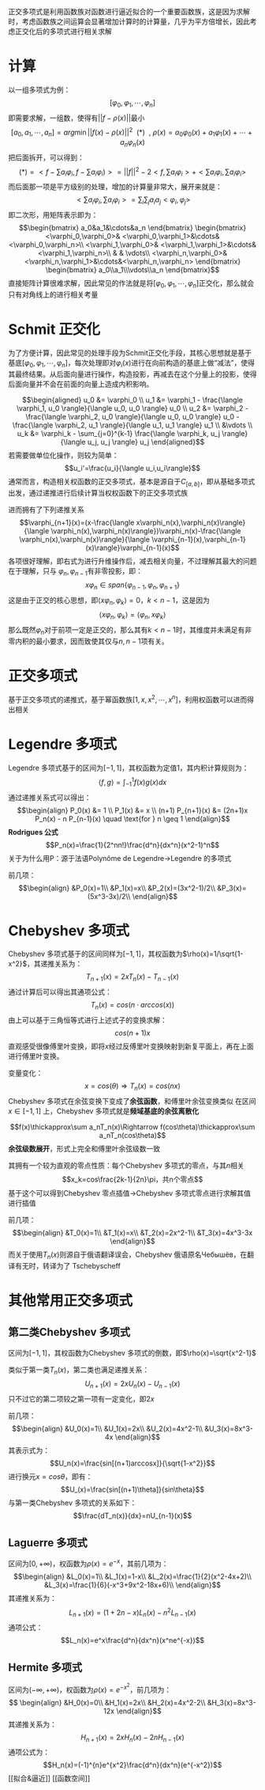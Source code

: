 正交多项式是利用函数族对函数进行逼近拟合的一个重要函数族，这是因为求解时，考虑函数族之间运算会显著增加计算时的计算量，几乎为平方倍增长，因此考虑正交化后的多项式进行相关求解

# 计算

以一组多项式为例：
$$[\varphi_0,\varphi_1,\cdots,\varphi_n]$$
即需要求解，一组数，使得有$||f-\rho(x)||$最小
$$[a_0,a_1,\cdots,a_n]=arg\min{||f(x)-\rho(x)||^2}~~(*)~~,~\rho(x)=a_0\varphi_0(x)+a_1\varphi_1(x)+\cdots+a_n\varphi_n(x)$$
把后面拆开，可以得到：
$$(*)=<f-\sum a_i\varphi_i ,f-\sum a_i\varphi_i)>=||f||^2-2<f,\sum a_i\varphi_i>+<\sum a_i\varphi_i,\sum a_i\varphi_i>$$
而后面那一项是平方级别的处理，增加的计算量非常大，展开来就是：
$$<\sum a_i\varphi_i,\sum a_i\varphi_i>=\sum_i\sum_ja_ia_j<\varphi_i,\varphi_j>$$
即二次形，用矩阵表示即为：
$$\begin{bmatrix}
a_0&a_1&\cdots&a_n
\end{bmatrix}
\begin{bmatrix}
<\varphi_0,\varphi_0>& <\varphi_0,\varphi_1>&\cdots&<\varphi_0,\varphi_n>\\
<\varphi_1,\varphi_0>& <\varphi_1,\varphi_1>&\cdots&<\varphi_1,\varphi_n>\\
& & \vdots\\
<\varphi_n,\varphi_0>& <\varphi_n,\varphi_1>&\cdots&<\varphi_n,\varphi_n>
\end{bmatrix}
\begin{bmatrix}
a_0\\a_1\\\vdots\\a_n
\end{bmatrix}$$
直接矩阵计算很难求解，因此常见的作法就是将$[\varphi_0,\varphi_1,\cdots,\varphi_n]$正交化，那么就会只有对角线上的进行相关考量

# Schmit 正交化

为了方便计算，因此常见的处理手段为Schmit正交化手段，其核心思想就是基于基底$[\varphi_0,\varphi_1,\cdots,\varphi_n]$，每次处理即对$\varphi_i(x)$进行在向前构造的基底上做“减法”，使得其最终结果。从后面向量进行操作，构造投影，再减去在这个分量上的投影，使得后面向量并不会在前面的向量上造成内积影响。

$$\begin{aligned}
u_0 &= \varphi_0 \\
u_1 &= \varphi_1 - \frac{\langle \varphi_1, u_0 \rangle}{\langle u_0, u_0 \rangle} u_0 \\
u_2 &= \varphi_2 - \frac{\langle \varphi_2, u_0 \rangle}{\langle u_0, u_0 \rangle} u_0 - \frac{\langle \varphi_2, u_1 \rangle}{\langle u_1, u_1 \rangle} u_1 \\
&\vdots \\
u_k &= \varphi_k - \sum_{j=0}^{k-1} \frac{\langle \varphi_k, u_j \rangle}{\langle u_j, u_j \rangle} u_j
\end{aligned}$$
若需要做单位化操作，则较为简单：
$$u_i'=\frac{u_i}{\langle u_i,u_i\rangle}$$
通常而言，构造相关权函数的正交多项式，基本是源自于$C_{[a,b]}$，即从基础多项式出发，通过递推进行后续计算当权权函数下的正交多项式族

进而拥有了下列递推关系
$$\varphi_{n+1}(x)=(x-\frac{\langle x\varphi_n(x),\varphi_n(x)\rangle}{\langle \varphi_n(x),\varphi_n(x)\rangle})\varphi_n(x)-\frac{\langle \varphi_n(x),\varphi_n(x)\rangle}{\langle \varphi_{n-1}(x),\varphi_{n-1}(x)\rangle}\varphi_{n-1}(x)$$
各项很好理解，即右式为进行升维操作后，减去相关向量，不过理解其最大的问题在于理解，只与 $\varphi_{n},\varphi_{n−1}$​ 有非零投影，即：
$$x\varphi_{n}\in span\{\varphi_{n-1},\varphi_{n},\varphi_{n+1}\}$$
这是由于正交的核心思想，即$\langle x\varphi_n,\varphi_k \rangle=0$，$k<n-1$，这是因为
$$\langle x\varphi_n,\varphi_k \rangle=\langle \varphi_n,x\varphi_k \rangle$$
那么既然$\varphi_n$对于前项一定是正交的，那么其有$k<n-1$时，其维度并未满足有非零内积的最小要求，因而致使其仅与$n,n-1$项有关。

# 正交多项式

基于正交多项式的递推式，基于幂函数族$[1,x,x^2,\cdots,x^n]$，利用权函数可以进而得出相关
# Legendre 多项式

Legendre 多项式基于的区间为$[-1,1]$，其权函数为定值1，其内积计算规则为：
$$\langle f,g\rangle=\int_{-1}^1f(x)g(x)dx$$
通过递推关系式可以得出：
$$\begin{align}
P_0(x) &= 1 \\
P_1(x) &= x \\
(n+1) P_{n+1}(x) &= (2n+1)x P_n(x) - n P_{n-1}(x) \quad \text{for } n \geq 1
\end{align}$$
**Rodrigues 公式**
$$P_n(x)=\frac{1}{2^nn!}\frac{d^n}{dx^n}(x^2-1)^n$$
关于为什么用P：源于法语Polynôme de Legendre->Legendre 的多项式

前几项：
$$\begin{align}
&P_0(x)=1\\
&P_1(x)=x\\
&P_2(x)=(3x^2-1)/2\\
&P_3(x)=(5x^3-3x)/2\\
\end{align}$$
# Chebyshev 多项式

Chebyshev 多项式基于的区间同样为$[-1,1]$，其权函数为$\rho(x)=1/\sqrt{1-x^2}$，其递推关系为：
$$T_{n+1}(x)=2xT_n(x)-T_{n-1}(x)$$
通过计算后可以得出其通项公式：
$$T_n(x)=cos(n\cdot arccos(x))$$
由上可以基于三角恒等式进行上述式子的变换求解：
$$cos(n+1)x$$
直观感受很像傅里叶变换，即将$x$经过反傅里叶变换映射到新复平面上，再在上面进行傅里叶变换。

变量变化：
$$x=cos(\theta)\Rightarrow T_n(x)=cos(nx)$$
Chebyshev 多项式在余弦变换下变成了**余弦函数**，和傅里叶余弦变换类似
在区间 $x \in [-1, 1]$ 上，Chebyshev 多项式就是**频域基底的余弦离散化**

$$f(x)\thickapprox\sum a_nT_n(x)\Rightarrow f(cos\theta)\thickapprox\sum a_nT_n(cos\theta)$$
**余弦级数展开**，形式上完全和傅里叶余弦级数一致

其拥有一个较为直观的零点性质：每个Chebyshev 多项式的零点，与其$n$相关
$$x_k=cos\frac{2k-1}{2n}\pi，共n个零点$$
基于这个可以得到Chebyshev 零点插值->Chebyshev 多项式零点进行求解其值进行插值

前几项：
$$\begin{align}
&T_0(x)=1\\
&T_1(x)=x\\
&T_2(x)=2x^2-1\\
&T_3(x)=4x^3-3x
\end{align}$$
而关于使用$T_n(x)$则源自于俄语翻译误会，Chebyshev 俄语原名Чебышёв，在翻译有无时，转译为了 Tschebyscheff
# 其他常用正交多项式

## 第二类Chebyshev 多项式

区间为$[-1,1]$，其权函数为Chebyshev 多项式的倒数，即$\rho(x)=\sqrt{x^2-1}$

类似于第一类$T_n(x)$，第二类也满足递推关系：
$$U_{n+1}(x)=2xU_n(x)-U_{n-1}(x)$$
只不过它的第二项较之第一项有一定变化，即$2x$

前几项：
$$\begin{align}
&U_0(x)=1\\
&U_1(x)=2x\\
&U_2(x)=4x^2-1\\
&U_3(x)=8x^3-4x
\end{align}$$
其表示式为：
$$U_n(x)=\frac{sin[(n+1)arccosx]}{\sqrt{1-x^2}}$$
进行换元$x=cos\theta$，即有：
$$U_(x)=\frac{sin[(n+1)\theta]}{sin\theta}$$
与第一类Chebyshev 多项式的关系如下：
$$\frac{dT_n(x)}{dx}=nU_{n-1}(x)$$
## Laguerre 多项式

区间为$[0,+\infty)$，权函数为$\rho(x)=e^{-x}$，其前几项为：
$$\begin{align}
&L_0(x)=1\\
&L_1(x)=1-x\\
&L_2(x)=\frac{1}{2}(x^2-4x+2)\\
&L_3(x)=\frac{1}{6}(-x^3+9x^2-18x+6)\\
\end{align}$$
其递推关系为：
$$L_{n+1}(x)=(1+2n-x)L_n(x)-n^2L_{n-1}(x)$$
通项公式：
$$L_n(x)=e^x\frac{d^n}{dx^n}(x^ne^{-x})$$

## Hermite 多项式

区间为$(-\infty,+\infty)$，权函数为$\rho(x)=e^{-x^2}$，前几项为：
$$
\begin{align}
&H_0(x)=0\\
&H_1(x)=2x\\
&H_2(x)=4x^2-2\\
&H_3(x)=8x^3-12x
\end{align}$$
其递推关系为：
$$H_{n+1}(x)=2xH_n(x)-2nH_{n-1}(x)$$
通项公式为：
$$H_n(x)=(-1)^{n}e^{x^2}\frac{d^n}{dx^n}(e^{-x^2})$$
[[拟合&逼近]]
[[函数空间]]